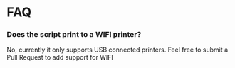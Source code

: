 # FAQ

### Does the script print to a WIFI printer?

No, currently it only supports USB connected printers. Feel free to submit a Pull Request to add support for WIFI
